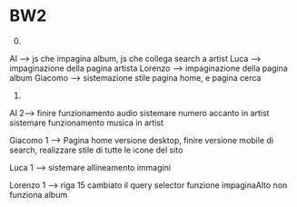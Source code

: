 # BW2


0)
AI  —>        js che impagina album, js che collega search a artist
Luca  —>      impaginazione della pagina artista
Lorenzo  —>   impaginazione della pagina album
Giacomo  —>   sistemazione stile pagina home, e pagina cerca



1)
AI 2——> finire funzionamento audio
        sistemare numero accanto in artist
		sistemare funzionamento musica in 			artist 

Giacomo 1 —> Pagina home versione desktop,
			 finire versione mobile di search,
			 realizzare stile di tutte le icone del 			 sito

Luca 1    —> 	sistemare allineamento immagini


Lorenzo 1 ——> riga 15 cambiato il query selector
              funzione impaginaAlto non funziona
			  			    album 
